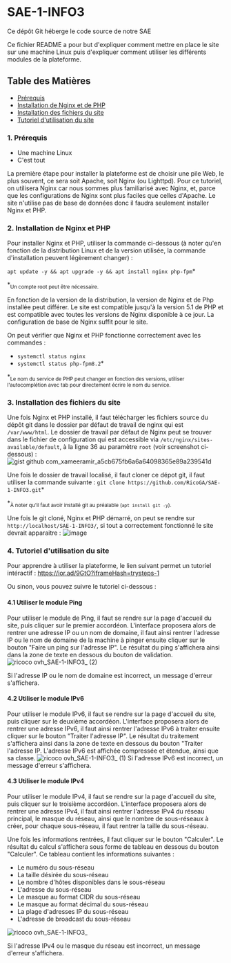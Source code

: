 # SAE-1-INFO3
Ce dépôt Git héberge le code source de notre SAE

Ce fichier README a pour but d'expliquer comment mettre en place le site sur une machine Linux puis d'expliquer comment utiliser les différents modules de la plateforme.

## Table des Matières
- [Prérequis](#1-prérequis)
- [Installation de Nginx et de PHP](#2-installation-de-nginx-et-php)
- [Installation des fichiers du site](#3-installation-des-fichiers-du-site)
- [Tutoriel d'utilisation du site](#4-tutoriel-dutilisation-du-site)

### 1. Prérequis
- Une machine Linux
- C'est tout

La première étape pour installer la plateforme est de choisir une pile Web, le plus souvent, ce sera soit Apache, soit Nginx (ou Lighttpd).
Pour ce tutoriel, on utilisera Nginx car nous sommes plus familiarisé avec Nginx, et, parce que les configurations de Nginx sont plus faciles que celles d'Apache.
Le site n'utilise pas de base de données donc il faudra seulement installer Nginx et PHP.

### 2. Installation de Nginx et PHP
Pour installer Nginx et PHP, utiliser la commande ci-dessous (à noter qu'en fonction de la distribution Linux et de la version utilisée, la commande d'installation peuvent légèrement changer) :

`apt update -y && apt upgrade -y && apt install nginx php-fpm`*

*<sub>Un compte root peut être nécessaire.</sub>

En fonction de la version de la distribution, la version de Nginx et de Php installée peut différer. Le site est compatible jusqu'à la version 5.1 de PHP et est compatible avec toutes les versions de Nginx disponible à ce jour.
La configuration de base de Nginx suffit pour le site.

On peut vérifier que Nginx et PHP fonctionne correctement avec les commandes :
- `systemctl status nginx`
- `systemctl status php-fpm8.2`*

*<sub>Le nom du service de PHP peut changer en fonction des versions, utiliser l'autocomplétion avec tab pour directement écrire le nom du service.</sub>

### 3. Installation des fichiers du site

Une fois Nginx et PHP installé, il faut télécharger les fichiers source du dépôt git dans le dossier par défaut de travail de nginx qui est `/var/www/html`. Le dossier de travail par défaut de Nginx peut se trouver dans le fichier de configuration qui est accessible via `/etc/nginx/sites-available/default`, à la ligne 36 au paramètre `root` (voir screenshot ci-dessous) :
![gist github com_xameeramir_a5cb675fb6a6a64098365e89a239541d](https://github.com/RicoGA/SAE-1-INFO3/assets/101187637/745a6dc7-5539-4068-8bdd-02533aca6067)

Une fois le dossier de travail localisé, il faut cloner ce dépot git, il faut utiliser la commande suivante :
`git clone https://github.com/RicoGA/SAE-1-INFO3.git`*

*<sub>À noter qu'il faut avoir installé git au préalable (`apt install git -y`).</sub>

Une fois le git cloné, Nginx et PHP démarré, on peut se rendre sur `http://localhost/SAE-1-INFO3/`, si tout a correctement fonctionné le site devrait apparaitre :
![image](https://github.com/RicoGA/SAE-1-INFO3/assets/101187637/c561c156-ea5d-415f-b63f-f4391cb70d03)

### 4. Tutoriel d'utilisation du site

Pour apprendre à utiliser la plateforme, le lien suivant permet un tutoriel intéractif : https://ior.ad/9GtO?iframeHash=trysteps-1

Ou sinon, vous pouvez suivre le tutoriel ci-dessous :

#### 4.1 Utiliser le module Ping

Pour utiliser le module de Ping, il faut se rendre sur la page d'accueil du site, puis cliquer sur le premier accordéon.
L'interface proposera alors de rentrer une adresse IP ou un nom de domaine, il faut ainsi rentrer l'adresse IP ou le nom de domaine de la machine à pinger ensuite cliquer sur le bouton "Faire un ping sur l'adresse IP".
Le résultat du ping s'affichera ainsi dans la zone de texte en dessous du bouton de validation.
![ricoco ovh_SAE-1-INFO3_ (2)](https://github.com/RicoGA/SAE-1-INFO3/assets/101187637/33d20d36-64c6-4070-a2ef-5dbee0b23fec)

Si l'adresse IP ou le nom de domaine est incorrect, un message d'erreur s'affichera.

#### 4.2 Utiliser le module IPv6

Pour utiliser le module IPv6, il faut se rendre sur la page d'accueil du site, puis cliquer sur le deuxième accordéon.
L'interface proposera alors de rentrer une adresse IPv6, il faut ainsi rentrer l'adresse IPv6 à traiter ensuite cliquer sur le bouton "Traiter l'adresse IP".
Le résultat du traitement s'affichera ainsi dans la zone de texte en dessous du bouton "Traiter l'adresse IP.
L'adresse IPv6 est affichée compressée et étendue, ainsi que sa classe.
![ricoco ovh_SAE-1-INFO3_ (1)](https://github.com/RicoGA/SAE-1-INFO3/assets/101187637/0b004ff5-dd12-455b-9457-ded04e737b63)
Si l'adresse IPv6 est incorrect, un message d'erreur s'affichera.

#### 4.3 Utiliser le module IPv4

Pour utiliser le module IPv4, il faut se rendre sur la page d'accueil du site, puis cliquer sur le troisième accordéon.
L'interface proposera alors de rentrer une adresse IPv4, il faut ainsi rentrer l'adresse IPv4 du réseau principal, le masque du réseau, ainsi que le nombre de sous-réseaux à créer, pour chaque sous-réseau, il faut rentrer la taille du sous-réseau.

Une fois les informations rentrées, il faut cliquer sur le bouton "Calculer".
Le résultat du calcul s'affichera sous forme de tableau en dessous du bouton "Calculer".
Ce tableau contient les informations suivantes :
- Le numéro du sous-réseau
- La taille désirée du sous-réseau
- Le nombre d'hôtes disponibles dans le sous-réseau
- L'adresse du sous-réseau
- Le masque au format CIDR du sous-réseau
- Le masque au format décimal du sous-réseau
- La plage d'adresses IP du sous-réseau
- L'adresse de broadcast du sous-réseau

![ricoco ovh_SAE-1-INFO3_](https://github.com/RicoGA/SAE-1-INFO3/assets/101187637/13c4c9eb-8e97-4508-bb53-823efa2ae951)

Si l'adresse IPv4 ou le masque du réseau est incorrect, un message d'erreur s'affichera.
